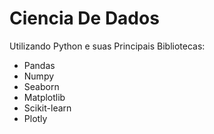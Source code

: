 # Ciencia De Dados
Utilizando Python e suas Principais Bibliotecas:
- Pandas
- Numpy
- Seaborn
- Matplotlib
- Scikit-learn
- Plotly
